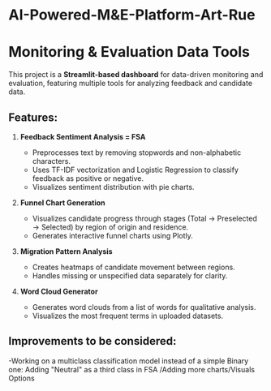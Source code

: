 # AI-Powered-M&E-Platform-Art-Rue
# Monitoring & Evaluation Data Tools

This project is a **Streamlit-based dashboard** for data-driven monitoring and evaluation, featuring multiple tools for analyzing feedback and candidate data.

## Features:

1. **Feedback Sentiment Analysis = FSA**
   - Preprocesses text by removing stopwords and non-alphabetic characters.
   - Uses TF-IDF vectorization and Logistic Regression to classify feedback as positive or negative.
   - Visualizes sentiment distribution with pie charts.

2. **Funnel Chart Generation**
   - Visualizes candidate progress through stages (Total → Preselected → Selected) by region of origin and residence.
   - Generates interactive funnel charts using Plotly.

3. **Migration Pattern Analysis**
   - Creates heatmaps of candidate movement between regions.
   - Handles missing or unspecified data separately for clarity.

4. **Word Cloud Generator**
   - Generates word clouds from a list of words for qualitative analysis.
   - Visualizes the most frequent terms in uploaded datasets.

## Improvements to be considered:
   -Working on a multiclass classification model instead of a simple Binary one: Adding "Neutral" as a third class in FSA
   /Adding more charts/Visuals Options

